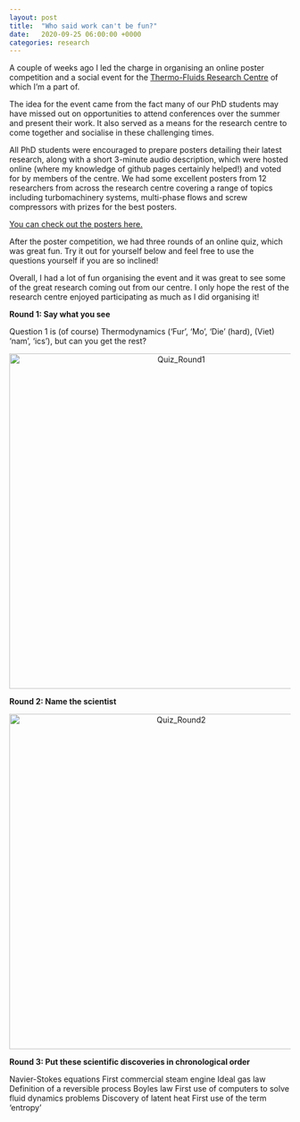 ```yaml
---
layout: post
title:  "Who said work can't be fun?"
date:   2020-09-25 06:00:00 +0000
categories: research
---
```

A couple of weeks ago I led the charge in organising an online poster competition and a social event for the [Thermo-Fluids Research Centre](https://researchcentres.city.ac.uk/thermo-fluids) of which I’m a part of.

The idea for the event came from the fact many of our PhD students may have missed out on opportunities to attend conferences over the summer and present their work. It also served as a means for the research centre to come together and socialise in these challenging times.

All PhD students were encouraged to prepare posters detailing their latest research, along with a short 3-minute audio description, which were hosted online (where my knowledge of github pages certainly helped!) and voted for by members of the centre. We had some excellent posters from 12 researchers from across the research centre covering a range of topics including turbomachinery systems, multi-phase flows and screw compressors with prizes for the best posters.

[You can check out the posters here.]( https://tfrc-poster-competition.github.io/)

After the poster competition, we had three rounds of an online quiz, which was great fun. Try it out for yourself below and feel free to use the questions yourself if you are so inclined!

Overall, I had a lot of fun organising the event and it was great to see some of the great research coming out from our centre. I only hope the rest of the research centre enjoyed participating as much as I did organising it!

**Round 1: Say what you see**

Question 1 is (of course) Thermodynamics (‘Fur’, ‘Mo’, ‘Die’ (hard), (Viet) ‘nam’, ‘ics’), but can you get the rest?

<div style="text-align:center">
	<img src="{{site.baseurl}}/assets/quiz_round1.png" alt="Quiz_Round1" style="width:600px;" />
</div>


**Round 2: Name the scientist**

<div style="text-align:center">
	<img src="{{site.baseurl}}/assets/quiz_round2.png" alt="Quiz_Round2" style="width:600px;" />
</div>


**Round 3: Put these scientific discoveries in chronological order**

Navier-Stokes equations
First commercial steam engine
Ideal gas law
Definition of a reversible process
Boyles law
First use of computers to solve fluid dynamics problems
Discovery of latent heat
First use of the term ‘entropy’
